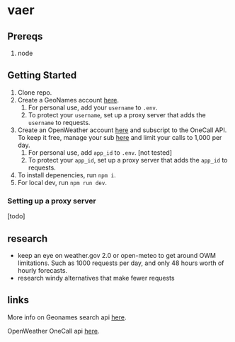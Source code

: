 # vaer

## Prereqs

1. node

## Getting Started

1. Clone repo.
2. Create a GeoNames account [here](https://www.geonames.org/login). 
   1. For personal use, add your `username` to `.env`.
   2. To protect your `username`, set up a proxy server that adds the `username` to requests.
3. Create an OpenWeather account [here](https://openweathermap.org/) and subscript to the OneCall API. To keep it free, manage your sub [here](https://home.openweathermap.org/subscriptions) and limit your calls to 1,000 per day. 
   1. For personal use, add `app_id` to `.env`. [not tested]
   2. To protect your `app_id`, set up a proxy server that adds the `app_id` to requests.
4. To install depenencies, run `npm i`.
5. For local dev, run `npm run dev`.

### Setting up a proxy server

[todo]

## research

* keep an eye on weather.gov 2.0 or open-meteo to get around OWM limitations. Such as 1000 requests per day, and only 48 hours worth of hourly forecasts.
* research windy alternatives that make fewer requests

## links

 More info on Geonames search api [here](https://www.geonames.org/export/geonames-search.html).

 OpenWeather OneCall api [here](https://openweathermap.org/api/one-call-3).
